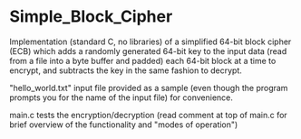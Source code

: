 # Simple_Block_Cipher

Implementation (standard C, no libraries) of a simplified 64-bit block cipher (ECB) which adds a randomly generated 64-bit key to the input data (read from a file into a byte buffer and padded) each 64-bit block at a time to encrypt, and subtracts the key in the same fashion to decrypt.

"hello_world.txt" input file provided as a sample (even though the program prompts you for the name of the input file) for convenience.

main.c tests the encryption/decryption (read comment at top of main.c for brief overview of the functionality and "modes of operation")
